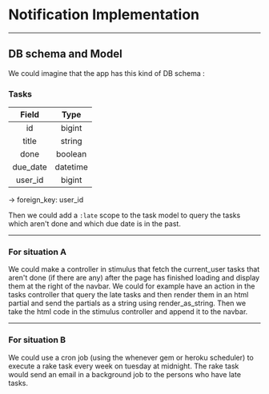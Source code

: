 # Notification Implementation
-------------------------------

## DB schema and Model
We could imagine that the app has this kind of DB schema :

### Tasks

| Field | Type |
|:-----:|:----:|
| id    | bigint|
| title | string |
| done  | boolean |
|  due_date | datetime |
| user_id | bigint |

-> foreign_key: user_id

Then we could add a ```:late``` scope to the task model to query the tasks which aren't done and which due date is in the past.

---------------

### For situation A

We could make a controller in stimulus that fetch the current_user tasks that aren't done (if there are any) after the page has finished loading and display them at the right of the navbar. We could for example have an action in the tasks controller that query the late tasks and then render them in an html partial and send the partials as a string using render_as_string. Then we take the html code in the stimulus controller and append it to the navbar.

--------------

### For situation B

We could use a cron job (using the whenever gem or heroku scheduler) to execute a rake task every week on tuesday at midnight.
The rake task would send an email in a background job to the persons who have late tasks.
